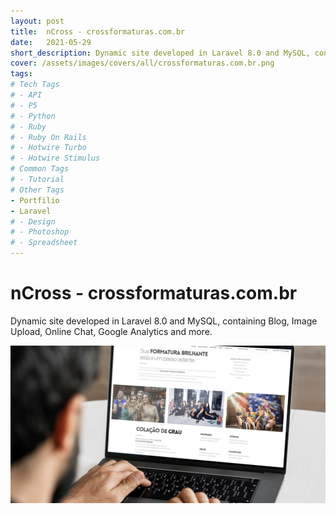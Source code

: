 ```yaml
---
layout: post
title:  nCross - crossformaturas.com.br
date:   2021-05-29
short_description: Dynamic site developed in Laravel 8.0 and MySQL, containing Blog, Image Upload, Online Chat, Google Analytics and more.
cover: /assets/images/covers/all/crossformaturas.com.br.png
tags:
# Tech Tags
# - API
# - P5
# - Python
# - Ruby
# - Ruby On Rails
# - Hotwire Turbo
# - Hotwire Stimulus
# Common Tags
# - Tutorial
# Other Tags
- Portfilio
- Laravel
# - Design
# - Photoshop
# - Spreadsheet
---
```



# nCross - crossformaturas.com.br

Dynamic site developed in Laravel 8.0 and MySQL, containing Blog, Image Upload, Online Chat, Google Analytics and more.

<div>
  <a href="http://www.crossformaturas.com.br" target="_blank" class="text-decoration-none">
  <img src="/assets/images/covers/all/crossformaturas.com.br.png" alt="" class=" w-100 img-fluid rounded-3 shadow mb-4">
  </a>
</div>

